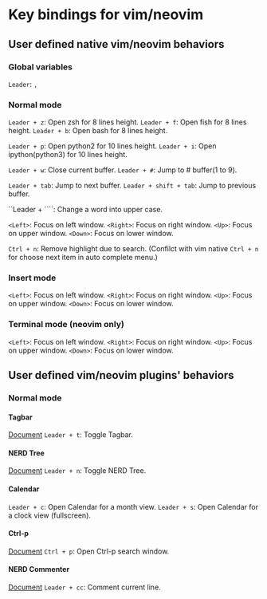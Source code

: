 # Key bindings for vim/neovim

## User defined native vim/neovim behaviors

### Global variables

`Leader`: `,`

### Normal mode

`Leader + z`: Open zsh for 8 lines height.
`Leader + f`: Open fish for 8 lines height.
`Leader + b`: Open bash for 8 lines height.

`Leader + p`: Open python2 for 10 lines height.
`Leader + i`: Open ipython(python3) for 10 lines height.

`Leader + w`: Close current buffer.
`Leader + #`: Jump to # buffer(1 to 9).

`Leader + tab`: Jump to next buffer.
`Leader + shift + tab`: Jump to previous buffer.

``Leader + ````: Change a word into upper case.


`<Left>`: Focus on left window.
`<Right>`: Focus on right window.
`<Up>`: Focus on upper window.
`<Down>`: Focus on lower window.

`Ctrl + n`: Remove highlight due to search.
(Confilct with vim native `Ctrl + n` for choose next item in auto complete menu.)

### Insert mode

`<Left>`: Focus on left window.
`<Right>`: Focus on right window.
`<Up>`: Focus on upper window.
`<Down>`: Focus on lower window.

### Terminal mode (neovim only)

`<Left>`: Focus on left window.
`<Right>`: Focus on right window.
`<Up>`: Focus on upper window.
`<Down>`: Focus on lower window.

## User defined vim/neovim plugins' behaviors

### Normal mode

#### Tagbar
[Document](https://github.com/majutsushi/tagbar)
`Leader + t`: Toggle Tagbar.

#### NERD Tree
[Document](https://github.com/scrooloose/nerdtree)
`Leader + n`: Toggle NERD Tree.

#### Calendar
`Leader + c`: Open Calendar for a month view.
`Leader + s`: Open Calendar for a clock view (fullscreen).

#### Ctrl-p
[Document](https://github.com/ctrlpvim/ctrlp.vim)
`Ctrl + p`: Open Ctrl-p search window.

#### NERD Commenter
[Document](https://github.com/scrooloose/nerdcommenter)
`Leader + cc`: Comment current line.

